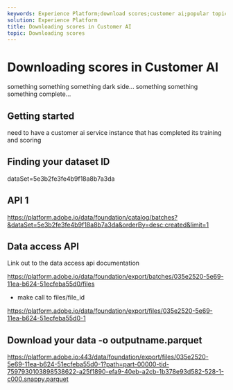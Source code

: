 ```yaml
---
keywords: Experience Platform;download scores;customer ai;popular topics
solution: Experience Platform
title: Downloading scores in Customer AI
topic: Downloading scores
---
```


# Downloading scores in Customer AI

something something something dark side... something something something complete...
## Getting started

need to have a customer ai service instance that has completed its training and scoring 

## Finding your dataset ID

dataSet=5e3b2fe3fe4b9f18a8b7a3da

## API 1

https://platform.adobe.io/data/foundation/catalog/batches?&dataSet=5e3b2fe3fe4b9f18a8b7a3da&orderBy=desc:created&limit=1

## Data access API

Link out to the data access api documentation

https://platform.adobe.io/data/foundation/export/batches/035e2520-5e69-11ea-b624-51ecfeba55d0/files

- make call to files/file_id

https://platform.adobe.io/data/foundation/export/files/035e2520-5e69-11ea-b624-51ecfeba55d0-1

## Download your data -o outputname.parquet

https://platform.adobe.io:443/data/foundation/export/files/035e2520-5e69-11ea-b624-51ecfeba55d0-1?path=part-00000-tid-7597930103898538622-a25f1890-efa9-40eb-a2cb-1b378e93d582-528-1-c000.snappy.parquet